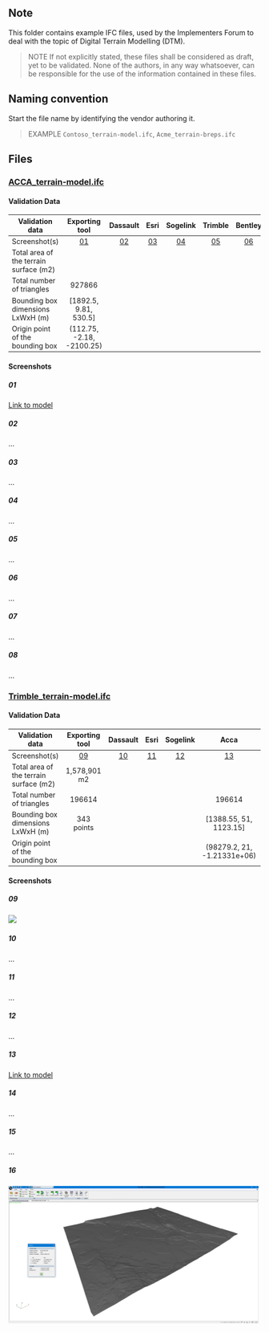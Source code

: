 ## Note
This folder contains example IFC files, used by the Implementers Forum to deal with the topic of Digital Terrain Modelling (DTM).
> NOTE  If not explicitly stated, these files shall be considered as draft, yet to be validated.
> None of the authors, in any way whatsoever, can be responsible for the use of the information contained in these files.

## Naming convention
Start the file name by identifying the vendor authoring it.

> EXAMPLE `Contoso_terrain-model.ifc`, `Acme_terrain-breps.ifc`

## Files


### [ACCA_terrain-model.ifc](./ACCA/ACCA_terrain-model.ifc.zip)

#### Validation Data

| Validation data                        |      Exporting tool       | Dassault  |   Esri    | Sogelink  |  Trimble  |  Bentley  | Infotech  |  Adtollo  |
|----------------------------------------|:-------------------------:|:---------:|:---------:|:---------:|:---------:|:---------:|:---------:|:---------:|
| Screenshot(s)                          |         [01](#01)         | [02](#02) | [03](#03) | [04](#04) | [05](#05) | [06](#06) | [07](#07) | [08](#08) |
| Total area of the terrain surface (m2) |                           |           |           |           |           |           |           |           |
| Total number of triangles              |          927866           |           |           |           |           |           |           |           |
| Bounding box dimensions LxWxH (m)      |   [1892.5, 9.81, 530.5]   |           |           |           |           |           |           |           |
| Origin point of the bounding box       | (112.75, -2.18, -2100.25) |           |           |           |           |           |           |           |

#### Screenshots

##### 01
[Link to model](https://service.usbim.com/link/651eae349242a358bea4321b)

##### 02
...

##### 03
...

##### 04
...

##### 05
...


##### 06
...

##### 07
...

##### 08
...


### [Trimble_terrain-model.ifc](./TrimbleQuadri/Trimble_terrain-model.ifc)

#### Validation Data

| Validation data                        | Exporting tool | Dassault  |   Esri    | Sogelink  |            Acca             |  Bentley  | Infotech  |    Adtollo     |
|----------------------------------------|:--------------:|:---------:|:---------:|:---------:|:---------------------------:|:---------:|:---------:|:--------------:|
| Screenshot(s)                          |   [09](#09)    | [10](#10) | [11](#11) | [12](#12) |          [13](#13)          | [14](#14) | [15](#15) |   [16](#16)    |
| Total area of the terrain surface (m2) |  1,578,901 m2  |           |           |           |                             |           |           | 1,578,901.9 m2 |
| Total number of triangles              |     196614     |           |           |           |           196614            |           |           |     196614     |
| Bounding box dimensions LxWxH (m)      |   343 points   |           |           |           |   [1388.55, 51, 1123.15]    |           |           |                |
| Origin point of the bounding box       |                |           |           |           | (98279.2, 21, -1.21331e+06) |           |           |                |

#### Screenshots

##### 09
<div>
<img src="https://github.com/JanErikHoel/IFC4.x-IF/assets/48426749/5105e02d-864f-454f-b6d4-0f9580689314" width="500"/>
</div>

##### 10
...

##### 11
...

##### 12
...

##### 13
[Link to model](https://service.usbim.com/link/651eb1cb9242a35443a43288)

##### 14
...

##### 15
...

##### 16

<div>
<img src="./Adtollo/Adtollo_Trimble_Terrain_model_Import.jpg" width="500"/>
</div>
